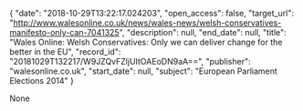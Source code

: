 {
  "date": "2018-10-29T13:22:17.024203", 
  "open_access": false, 
  "target_url": "http://www.walesonline.co.uk/news/wales-news/welsh-conservatives-manifesto-only-can-7041325", 
  "description": null, 
  "end_date": null, 
  "title": "Wales Online: Welsh Conservatives: Only we can deliver change for the better in the EU", 
  "record_id": "20181029T132217/W9JZQvFZljUItOAEoDN9aA==", 
  "publisher": "walesonline.co.uk", 
  "start_date": null, 
  "subject": "European Parliament Elections 2014"
}

None